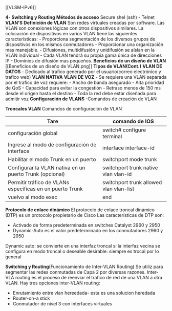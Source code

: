 [[VLSM-IPv6]]

**4- Switching y Routing**
	**Métodos de acceso**
		Secure shel (ssh)
		-  Telnet
	**VLAN'S**
		**Definición de VLAN**
			Son redes virtuales creadas por software.
			Las VLAN son conexiones lógicas con otros dispositivos similares. La colocación de dispositivos en varios VLAN tiene las siguientes características: 
				- Proporciona segmentación de los diversos grupos de dispositivos en los mismos conmutadores
				- Proporcionar una organización mas manejable.
					- Difusiones, multidifusión y unidifusión se aíslan en la VLAN individual
					- Cada VLAN tendrá su propia gama única de direcciones IP
					- Dominios de difusión mas pequeños.
		**Beneficios de un diseño de VLAN**
			[[Beneficios de un diseño de VLAN.png]]
		**Tipos de VLAN(Cont.)**
			**VLAN DE DATOS**
				- Dedicado al trafico generado por el usuario(correo electrónico y trafico web)
			**VLAN NATIVA**
			**VLAN  DE VOZ**
				- Se requiere una VLAN separada por el trafico de voz requiere:
					- Ancho de banda asegurado
					- Alta prioridad de QoS
					- Capacidad para evitar la congestión
					- Retraso menos de 150 ms desde el origen hasta el destino
				- Toda la red debe estar diseñada para admitir voz
	**Configuración de VLANS**
		-Comandos de creación de VLAN


**Troncales VLAN**
Comandos de configuración de VLAN

| Tare                                                     | comando de IOS                          |
| -------------------------------------------------------- | --------------------------------------- |
| configuración global                                     | switch# configure terminal              |
| Ingrese al modo de configuración de interface            | interface interface-id                  |
| Habilitar el modo Trunk en un puerto                     | switchport mode trunk                   |
| Configurar la VLAN nativa en un puerto Trunk (opcional)  | switchport trunk native vlan vlan-id    |
| Permitir tráfico de VLANs específicas en un puerto Trunk | switchport trunk allowed vlan vlan-list |
| vuelvo al modo exec                                      | end                                     |
**Protocolo de enlace dinámico**
El protocolo de enlace troncal dinámico (DTP) es un protocolo propietario de Cisco
Las características de DTP son:
- Activado de forma predeterminada en switches Catalyst 2960 y 2950
- Dynamic-Auto es el valor predeterminado en los conmutadores 2960 y 2950

Dynamic auto: se convierte en una interfaz troncal si la interfaz vecina se configura en modo troncal o deseable
desirable: siempre es trocal por lo general 

**Switching y Routing**(Funcionamiento de Inter-VLAN Routing)
Se utiliz para segmentar las redes conmutadas de Capa 2 por diversas razones.
Inter-VLA routing es el proceso de reenviar el trafico de red de una VLAN a otra VLAN.
Hay tres opciones inter-VLAN routing:
- Enrutamiento entre vlan hereedada- esta es una solucion heredada
- Router-on-a stick
- Conmutador de nivel 3 con interfaces virtuales